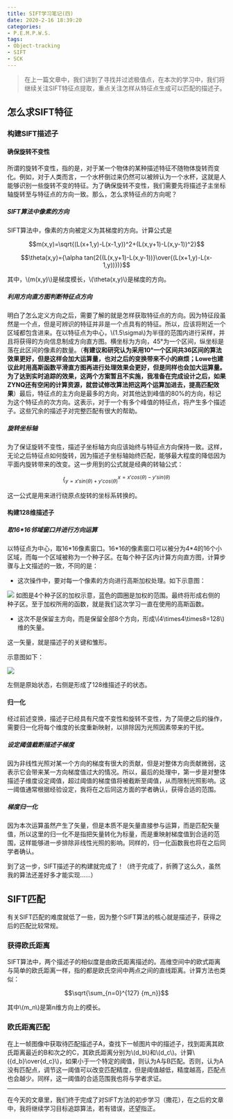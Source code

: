 ```yaml
---
title: SIFT学习笔记(四)
date: 2020-2-16 18:39:20
categories:
- P.E.M.P.W.S.
tags:
- Object-tracking
- SIFT
- SCK
---
```


> 在上一篇文章中，我们讲到了寻找并过滤极值点，在本次的学习中，我们将继续关注SIFT特征点提取，重点关注怎样从特征点生成可以匹配的描述子。

## 怎么求SIFT特征

### 构建SIFT描述子

#### 确保旋转不变性

所谓的旋转不变性，指的是，对于某一个物体的某种描述特征不随物体旋转而变化。例如，对于人类而言，一个水杯倒过来仍然可以被辨认为一个水杯，这就是人能够识别一些旋转不变的特征。为了确保旋转不变性，我们需要先将描述子主坐标轴旋转至与特征点的方向一致。那么，怎么求特征点的方向呢？

##### SIFT算法中像素的方向

SIFT算法中，像素的方向被定义为其梯度的方向。计算公式是

$$m(x,y)=\sqrt{(L(x+1,y)-L(x-1,y))^2+(L(x,y+1)-L(x,y-1))^2}$$

$$\theta(x,y)={\alpha tan(2{(L(x,y+1)-L(x,y-1))}\over{(L(x+1,y)-L(x-1,y))})}$$

其中，\\(m(x,y)\\)是梯度模长，\\(\theta(x,y)\\)是梯度的方向。

##### 利用方向直方图判断特征点方向

明白了怎么定义方向之后，需要了解的就是怎样获取特征点的方向。因为特征段虽然是一个点，但是可辨识的特征并非是一个点具有的特征。所以，应该将附近一个区域都包含进来。在以特征点为中心，\\(1.5\sigma\\)为半径的范围内进行采样，并且将获得的方向信息制成方向直方图。横坐标为方向，45°为一个区间，纵坐标是落在此区间的像素的数量。（**有建议和研究认为采用10°一个区间共36区间的算法效果更好，但是这样会加大运算量，也对之后的变换带来不小的麻烦；Lowe也建议此时用高斯函数平滑直方图再进行处理效果会更好，但是同样也会加大运算量。为了达到实时追踪的效果，这两个方案暂且不实施，我准备在完成设计之后，如果ZYNQ还有空闲的计算资源，就尝试修改算法把这两个运算加进去，提高匹配效果**）最后，特征点的主方向是最多的方向，对其他达到峰值的80%的方向，标记为这个特征点的次方向。这表示，对于一个有多个峰值的特征点，将产生多个描述子。这些冗余的描述子对完整匹配有很大的帮助。

##### 旋转坐标轴

为了保证旋转不变性，描述子坐标轴方向应该始终与特征点方向保持一致。这样，无论之后特征点如何旋转，因为描述子坐标轴始终匹配，能够最大程度的降低因为平面内旋转带来的改变。这一步用到的公式就是经典的转轴公式：

$$\lbrace_{y=x'sin(\theta)+y'cos(\theta)}^{x=x'cos(\theta)-y'sin(\theta)}$$

这一公式是用来进行绕原点旋转的坐标系转换的。

#### 构建128维描述子

##### 取16*16邻域窗口并进行方向运算

以特征点为中心，取16\*16像素窗口。16\*16的像素窗口可以被分为4\*4的16个小区域，而每一个区域被称为一个种子区。在每个种子区内计算方向直方图，计算步骤与上文描述的一致，不同的是：
- 这次操作中，要对每一个像素的方向进行高斯加权处理。如下示意图：
<img src="{{site.baseurl}}/assets/images/in_posts/2020_2_16/1.png">
如图是4个种子区的加权示意，蓝色的圆圈是加权的范围。最终将形成右侧的种子区。至于加权所用的函数，就是我们这次学习一直在使用的高斯函数。

- 这次不是保留主方向，而是保留全部8个方向，形成\\(4\times4\times8=128\\)维的矢量。

这一矢量，就是描述子的关键和雏形。

示意图如下：

<img src="{{site.baseurl}}/assets/images/in_posts/2020_2_16/2.png">

左侧是原始状态，右侧是形成了128维描述子的状态。

#### 归一化

经过前述变换，描述子已经具有尺度不变性和旋转不变性，为了简便之后的操作，需要归一化将每个维度的长度重新映射，以排除因为光照因素带来的干扰。

##### 设定阈值截断描述子梯度

因为非线性光照对某一个方向的梯度有很大的贡献，但是对整体方向贡献微弱，这表示它会带来某一方向梯度值过大的情况。所以，最后的处理中，第一步是对整体描述子维度设定阈值，超过阈值的梯度值将被截断至阈值，从而限制光照影响。这一阈值通常根据经验设定，我将在之后同这方面的学者确认，获得合适的范围。

##### 梯度归一化

因为本次运算虽然产生了矢量，但是本质不是矢量直接参与运算，而是匹配矢量值，所以这里的归一化不是指把矢量转化为标量，而是重映射梯度值到合适的范围，这样能够进一步排除非线性光照的影响。同样的，归一化函数我也将在之后同学者确认。

到了这一步，SIFT描述子的构建就完成了！（终于完成了，折腾了这么久，虽然我的算法还差好多才能实现......）

## SIFT匹配

有关SIFT匹配的难度就低了一些，因为整个SIFT算法的核心就是描述子，获得之后的匹配比较常规。

### 获得欧氏距离

SIFT算法中，两个描述子的相似度是由欧氏距离描述的。高维空间中的欧式距离与简单的欧氏距离一样，指的都是欧氏空间中两点之间的直线距离。计算方法也类似：

$$\sqrt{\sum_{n=0}^{127} {m_n}}$$

其中\\(m_n\\)是第n维方向上的模长。

### 欧氏距离匹配

在上一帧图像中获取待匹配描述子A，查找下一帧图片中的描述子，找到距离其欧氏距离最近的B和次之的C，其欧氏距离分别为\\(d_b\\)和\\(d_c\\)。计算\\({d_b}\over{d_c}\\)，如果小于一个特定的阈值，则认为A与B匹配。否则，认为A没有匹配点，调节这一阈值可以改变匹配精度，但是阈值越低，精度越高，匹配点也会越少。同样，这一阈值的合适范围我也将与学者求证。

---

在今天的文章里，我们终于完成了对SIFT方法的初步学习（撒花），在之后的文章中，我将继续学习目标追踪算法，若有错误，还望指正。
